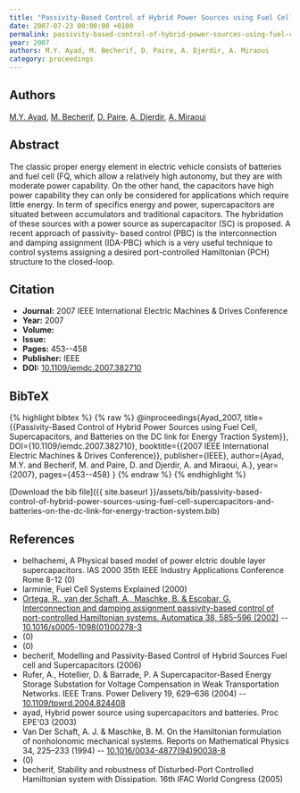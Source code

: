 ```yaml
---
title: "Passivity-Based Control of Hybrid Power Sources using Fuel Cell, Supercapacitors, and Batteries on the DC link for Energy Traction System"
date: 2007-07-23 00:00:00 +0100
permalink: passivity-based-control-of-hybrid-power-sources-using-fuel-cell-supercapacitors-and-batteries-on-the-dc-link-for-energy-traction-system
year: 2007
authors: M.Y. Ayad, M. Becherif, D. Paire, A. Djerdir, A. Miraoui
category: proceedings
---
```

 
## Authors
[M.Y. Ayad](authors/m-y-ayad), [M. Becherif](authors/mohamed-becherif), [D. Paire](authors/damien-paire), [A. Djerdir](authors/a-djerdir), [A. Miraoui](authors/abdellatif-miraoui)
 
## Abstract
The classic proper energy element in electric vehicle consists of batteries and fuel cell (FQ, which allow a relatively high autonomy, but they are with moderate power capability. On the other hand, the capacitors have high power capability they can only be considered for applications which require little energy. In term of specifics energy and power, supercapacitors are situated between accumulators and traditional capacitors. The hybridation of these sources with a power source as supercapacitor (SC) is proposed. A recent approach of passivity- based control (PBC) is the interconnection and damping assignment (IDA-PBC) which is a very useful technique to control systems assigning a desired port-controlled Hamiltonian (PCH) structure to the closed-loop.
 
## Citation
- **Journal:** 2007 IEEE International Electric Machines &amp; Drives Conference
- **Year:** 2007
- **Volume:** 
- **Issue:** 
- **Pages:** 453--458
- **Publisher:** IEEE
- **DOI:** [10.1109/iemdc.2007.382710](https://doi.org/10.1109/iemdc.2007.382710)
 
## BibTeX
{% highlight bibtex %}
{% raw %}
@inproceedings{Ayad_2007,
  title={{Passivity-Based Control of Hybrid Power Sources using Fuel Cell, Supercapacitors, and Batteries on the DC link for Energy Traction System}},
  DOI={10.1109/iemdc.2007.382710},
  booktitle={{2007 IEEE International Electric Machines &amp; Drives Conference}},
  publisher={IEEE},
  author={Ayad, M.Y. and Becherif, M. and Paire, D. and Djerdir, A. and Miraoui, A.},
  year={2007},
  pages={453--458}
}
{% endraw %}
{% endhighlight %}
 
[Download the bib file]({{ site.baseurl }}/assets/bib/passivity-based-control-of-hybrid-power-sources-using-fuel-cell-supercapacitors-and-batteries-on-the-dc-link-for-energy-traction-system.bib)
 
## References
- belhachemi, A Physical based model of power elctric double layer supercapacitors. IAS 2000 35th IEEE Industry Applications Conference Rome 8-12 (0)
- larminie, Fuel Cell Systems Explained (2000)
- [Ortega, R., van der Schaft, A., Maschke, B. & Escobar, G. Interconnection and damping assignment passivity-based control of port-controlled Hamiltonian systems. Automatica 38, 585–596 (2002)](interconnection-and-damping-assignment-passivity-based-control-of-port-controlled-hamiltonian-systems) -- [10.1016/s0005-1098(01)00278-3](https://doi.org/10.1016/s0005-1098(01)00278-3)
- (0)
- (0)
- becherif, Modelling and Passivity-Based Control of Hybrid Sources Fuel cell and Supercapacitors (2006)
- Rufer, A., Hotellier, D. & Barrade, P. A Supercapacitor-Based Energy Storage Substation for Voltage Compensation in Weak Transportation Networks. IEEE Trans. Power Delivery 19, 629–636 (2004) -- [10.1109/tpwrd.2004.824408](https://doi.org/10.1109/tpwrd.2004.824408)
- ayad, Hybrid power source using supercapacitors and batteries. Proc EPE'03 (2003)
- Van Der Schaft, A. J. & Maschke, B. M. On the Hamiltonian formulation of nonholonomic mechanical systems. Reports on Mathematical Physics 34, 225–233 (1994) -- [10.1016/0034-4877(94)90038-8](https://doi.org/10.1016/0034-4877(94)90038-8)
- (0)
- becherif, Stability and robustness of Disturbed-Port Controlled Hamiltonian system with Dissipation. 16th IFAC World Congress (2005)

